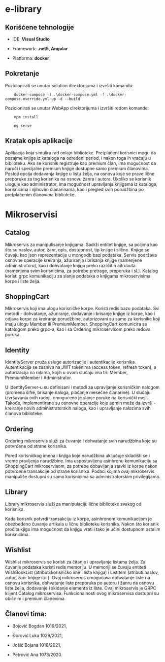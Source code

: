 # e-library

Korišćene tehnologije
-----------------

- IDE: **Visual Studio**

- Framework: **.net5, Angular**

- Platforma: **docker** 

Pokretanje
-----------------

Pozicionirati se unutar solution direktorijuma i izvršiti komandu:

        docker-compose -f .\docker-compose.yml -f .\docker-compose.override.yml up -d --build

Pozicionirati se unutar WebApp direktorijuma i izvršiti redom komande:

        npm install

        ng serve 

Kratak opis aplikacije
-----------------

Aplikacija koja simulira rad onlajn biblioteke. Pretplaćeni korisnici mogu da pozajme knjige iz kataloga na određeni period, i nakon toga ih vraćaju u biblioteku. Ako se korisnik registruje kao premium član, ima mogućnost da naruči i specijalne premium knjige dostupne samo premium članovima. Postoji opcija dodavanja knjige u listu želja, na osnovu koje se  prave lične preporuke za tog korisnika na osnovu žanra i autora. Ukoliko se korisnik uloguje kao administrator, ima mogućnost upravljanja knjigama iz kataloga, korisnicima i njihovim članarinama, kao i pregled svih porudžbina po pretplaćenim članovima biblioteke.



# Mikroservisi


Catalog 
-----------------

Mikroservis za manipulisanje knjigama. Sadrži entitet knjige, sa poljima kao što su naslov, autor, žanr, opis, dostupnost, tip knjige i slično.  Knjige se čuvaju kao json reprezentacije u mongodb bazi podataka. Servis podržava osnovne operacije kreiranja, ažuriranja i brisanja knjige (namenjene administratoru), kao i dohvatanje knjiga preko različitih aitrubuta (namenjena svim korisnicima, za potrebe pretrage, preporuka i sl.). Katalog koristi grpc komunikaciju za slanje podataka o knjigama mikroservisima korpe i liste želja.

ShoppingCart
-----------------
Mikroservis koji ima ulogu korisničke korpe. Koristi redis bazu podataka. Svi metodi - dohvatanje, ažuriranje, dodavanje i brisanje knjige iz korpe, kao i odjava korpe za kreiranje porudžbine,  autorizovani su samo za korisnike koji imaju ulogu Member ili PremiumMember. ShoppingCart komunicira sa katalogom preko grpc-a, kao i sa Ordering mikroservisom preko redova poruka.


Identity
-----------------

IdentityServer pruža usluge autorizacije i autentikacije korisnika. Autentikacija se zasniva na
JWT tokenima (access token, refresh token), a autorizacija na rolama, kojih u ovom slučaju ima tri: Member, PremiumMember i Administrator.

U IdentityServer-u su definisani i metodi za upravljanje korisničkim nalogom (promena šifre, brisanje naloga, plaćanje mesečne članarine). U slučaju izvršavanja ovih radnji, omogućeno je slanje poruke na korisnički mejl.
Takođe, implementirane su osnovne operacije koje admin može da izvrši - kreiranje novih administratorskih naloga, kao i upravljanje nalozima svih članova biblioteke.


Ordering
-----------------

Ordering mikroservis služi za čuvanje i dohvatanje svih narudžbina koje su
potvrđene od strane korisnika.

Pored korisničkog imena i knjiga koje narudžbina uključuje skladišti se
i vreme pravljenja narudžbine.
Ima uspostavljenu asinhronu komunikaciju sa ShoppingCart mikroservisom, za potrebe
dobavljanja stavki iz korpe nakon potvrđene transakcije od strane korisnika.
Podaci kojima ovaj mikroservis manipuliše dostupni su samo korisnicima sa
administratorskim privilegijama.


Library
-----------------

Library mikroservis služi za manipulaciju lične biblioteke svakog od korisnika.

Kada korisnik potvrdi transakciju iz korpe, asinhronom komunikacijom je obezbeđeno
čuvanje artikala u ličnu biblioteku korisnika. Nakon što korisnik pročita kjigu
ima mogućnost da knjigu vrati i tako je učini dostupnom ostalim korisnicima.

Wishlist
-----------------

Wishlist mikroservis se koristi za čitanje i upravljanje listama želja. Za čuvanje podataka koristi redis memoriju. U memoriji se čuvaju entiteti WishBookList (atributi:korisničko ime i lista knjiga) i ListItem (atributi:naslov, autor, žanr knjige itd.).
Ovaj mikroservis omogućava dohvatanje liste na osnovu korisnika, dohvatanje liste preporuka po autoru i žanru na osnovu liste želja, dodavanje i skidanje elementa iz liste.
Ovaj mikroservis je GRPC klijent Catalog mikroservisa.
Funkcionalnosti ovog mikroservisa dostupni su običnim i premium članovima

Članovi tima:
-----------------

- Bojović Bogdan 1019/2021,

- Đorović Luka 1029/2021,

- Jošić Bojana 1016/2021,

- Petrović Ana 1073/2020.


